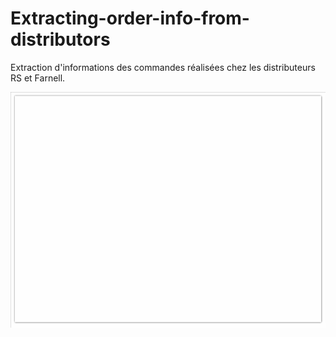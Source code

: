 # Extracting-order-info-from-distributors

Extraction d'informations des commandes réalisées chez les distributeurs RS et Farnell.

![Excel-Extraction-Distributeurs](../Images/Excel-Extraction-Distributeurs.gif)
